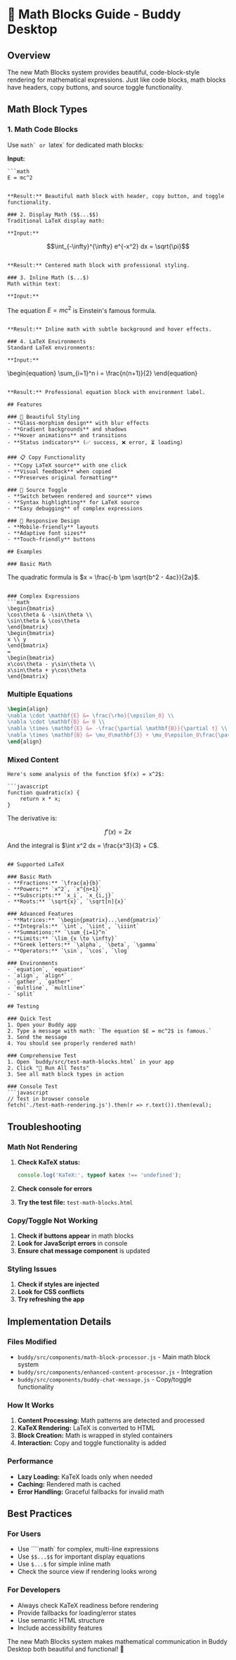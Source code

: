 # 🧮 Math Blocks Guide - Buddy Desktop

## Overview

The new Math Blocks system provides beautiful, code-block-style rendering for mathematical expressions. Just like code blocks, math blocks have headers, copy buttons, and source toggle functionality.

## Math Block Types

### 1. Math Code Blocks
Use ````math` or ````latex` for dedicated math blocks:

**Input:**
```
```math
E = mc^2
```
```

**Result:** Beautiful math block with header, copy button, and toggle functionality.

### 2. Display Math ($$...$$)
Traditional LaTeX display math:

**Input:**
```
$$\int_{-\infty}^{\infty} e^{-x^2} dx = \sqrt{\pi}$$
```

**Result:** Centered math block with professional styling.

### 3. Inline Math ($...$)
Math within text:

**Input:**
```
The equation $E = mc^2$ is Einstein's famous formula.
```

**Result:** Inline math with subtle background and hover effects.

### 4. LaTeX Environments
Standard LaTeX environments:

**Input:**
```
\begin{equation}
\sum_{i=1}^n i = \frac{n(n+1)}{2}
\end{equation}
```

**Result:** Professional equation block with environment label.

## Features

### 🎨 Beautiful Styling
- **Glass-morphism design** with blur effects
- **Gradient backgrounds** and shadows
- **Hover animations** and transitions
- **Status indicators** (✅ success, ❌ error, ⏳ loading)

### 📋 Copy Functionality
- **Copy LaTeX source** with one click
- **Visual feedback** when copied
- **Preserves original formatting**

### 🔄 Source Toggle
- **Switch between rendered and source** views
- **Syntax highlighting** for LaTeX source
- **Easy debugging** of complex expressions

### 📱 Responsive Design
- **Mobile-friendly** layouts
- **Adaptive font sizes**
- **Touch-friendly** buttons

## Examples

### Basic Math
```
The quadratic formula is $x = \frac{-b \pm \sqrt{b^2 - 4ac}}{2a}$.
```

### Complex Expressions
```math
\begin{bmatrix}
\cos\theta & -\sin\theta \\
\sin\theta & \cos\theta
\end{bmatrix}
\begin{bmatrix}
x \\ y
\end{bmatrix}
=
\begin{bmatrix}
x\cos\theta - y\sin\theta \\
x\sin\theta + y\cos\theta
\end{bmatrix}
```

### Multiple Equations
```latex
\begin{align}
\nabla \cdot \mathbf{E} &= \frac{\rho}{\epsilon_0} \\
\nabla \cdot \mathbf{B} &= 0 \\
\nabla \times \mathbf{E} &= -\frac{\partial \mathbf{B}}{\partial t} \\
\nabla \times \mathbf{B} &= \mu_0\mathbf{J} + \mu_0\epsilon_0\frac{\partial \mathbf{E}}{\partial t}
\end{align}
```

### Mixed Content
```
Here's some analysis of the function $f(x) = x^2$:

```javascript
function quadratic(x) {
    return x * x;
}
```

The derivative is:

```math
f'(x) = 2x
```

And the integral is $\int x^2 dx = \frac{x^3}{3} + C$.
```

## Supported LaTeX

### Basic Math
- **Fractions:** `\frac{a}{b}`
- **Powers:** `x^2`, `x^{n+1}`
- **Subscripts:** `x_i`, `x_{i,j}`
- **Roots:** `\sqrt{x}`, `\sqrt[n]{x}`

### Advanced Features
- **Matrices:** `\begin{pmatrix}...\end{pmatrix}`
- **Integrals:** `\int`, `\iint`, `\iiint`
- **Summations:** `\sum_{i=1}^n`
- **Limits:** `\lim_{x \to \infty}`
- **Greek letters:** `\alpha`, `\beta`, `\gamma`
- **Operators:** `\sin`, `\cos`, `\log`

### Environments
- `equation`, `equation*`
- `align`, `align*`
- `gather`, `gather*`
- `multline`, `multline*`
- `split`

## Testing

### Quick Test
1. Open your Buddy app
2. Type a message with math: `The equation $E = mc^2$ is famous.`
3. Send the message
4. You should see properly rendered math!

### Comprehensive Test
1. Open `buddy/src/test-math-blocks.html` in your app
2. Click "🚀 Run All Tests"
3. See all math block types in action

### Console Test
```javascript
// Test in browser console
fetch('./test-math-rendering.js').then(r => r.text()).then(eval);
```

## Troubleshooting

### Math Not Rendering
1. **Check KaTeX status:**
   ```javascript
   console.log('KaTeX:', typeof katex !== 'undefined');
   ```

2. **Check console for errors**
3. **Try the test file:** `test-math-blocks.html`

### Copy/Toggle Not Working
1. **Check if buttons appear** in math blocks
2. **Look for JavaScript errors** in console
3. **Ensure chat message component** is updated

### Styling Issues
1. **Check if styles are injected**
2. **Look for CSS conflicts**
3. **Try refreshing the app**

## Implementation Details

### Files Modified
- `buddy/src/components/math-block-processor.js` - Main math block system
- `buddy/src/components/enhanced-content-processor.js` - Integration
- `buddy/src/components/buddy-chat-message.js` - Copy/toggle functionality

### How It Works
1. **Content Processing:** Math patterns are detected and processed
2. **KaTeX Rendering:** LaTeX is converted to HTML
3. **Block Creation:** Math is wrapped in styled containers
4. **Interaction:** Copy and toggle functionality is added

### Performance
- **Lazy Loading:** KaTeX loads only when needed
- **Caching:** Rendered math is cached
- **Error Handling:** Graceful fallbacks for invalid math

## Best Practices

### For Users
- Use ````math` for complex, multi-line expressions
- Use `$$...$$` for important display equations
- Use `$...$` for simple inline math
- Check the source view if rendering looks wrong

### For Developers
- Always check KaTeX readiness before rendering
- Provide fallbacks for loading/error states
- Use semantic HTML structure
- Include accessibility features

The new Math Blocks system makes mathematical communication in Buddy Desktop both beautiful and functional! 🎉